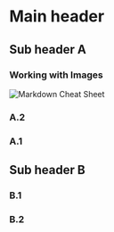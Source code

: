 # Main header
## Sub header A
### Working with Images
![Markdown Cheat Sheet](https://www.freecodecamp.org/news/content/images/2022/08/Markdown-cheatsheet.png)
### A.2
### A.1
## Sub header B
### B.1
### B.2
